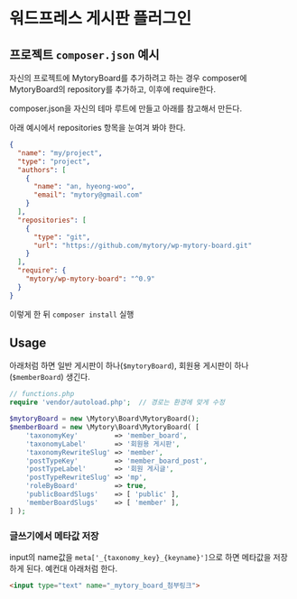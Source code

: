# 워드프레스 게시판 플러그인

프로젝트 `composer.json` 예시
---------------------------

자신의 프로젝트에 MytoryBoard를 추가하려고 하는 경우 composer에 MytoryBoard의 repository를 추가하고, 이후에 require한다.

composer.json을 자신의 테마 루트에 만들고 아래를 참고해서 만든다.

아래 예시에서 repositories 항목을 눈여겨 봐야 한다.

~~~ json
{
  "name": "my/project",
  "type": "project",
  "authors": [
    {
      "name": "an, hyeong-woo",
      "email": "mytory@gmail.com"
    }
  ],
  "repositories": [
    {
      "type": "git",
      "url": "https://github.com/mytory/wp-mytory-board.git"
    }
  ],
  "require": {
    "mytory/wp-mytory-board": "^0.9"
  }
}
~~~

이렇게 한 뒤 `composer install` 실행

Usage
-----

아래처럼 하면 일반 게시판이 하나(`$mytoryBoard`), 회원용 게시판이 하나(`$memberBoard`) 생긴다.

~~~ php
// functions.php
require 'vendor/autoload.php';  // 경로는 환경에 맞게 수정

$mytoryBoard = new \Mytory\Board\MytoryBoard();
$memberBoard = new \Mytory\Board\MytoryBoard( [
	'taxonomyKey'         => 'member_board',
	'taxonomyLabel'       => '회원용 게시판',
	'taxonomyRewriteSlug' => 'member',
	'postTypeKey'         => 'member_board_post',
	'postTypeLabel'       => '회원 게시글',
	'postTypeRewriteSlug' => 'mp',
	'roleByBoard'         => true,
    'publicBoardSlugs'    => [ 'public' ],
    'memberBoardSlugs'    => [ 'member' ],
] );
~~~

### 글쓰기에서 메타값 저장

input의 name값을 `meta['_{taxonomy_key}_{keyname}']`으로 하면 메타값을 저장하게 된다. 예컨대 아래처럼 한다.

~~~ html
<input type="text" name="_mytory_board_첨부링크">
~~~
